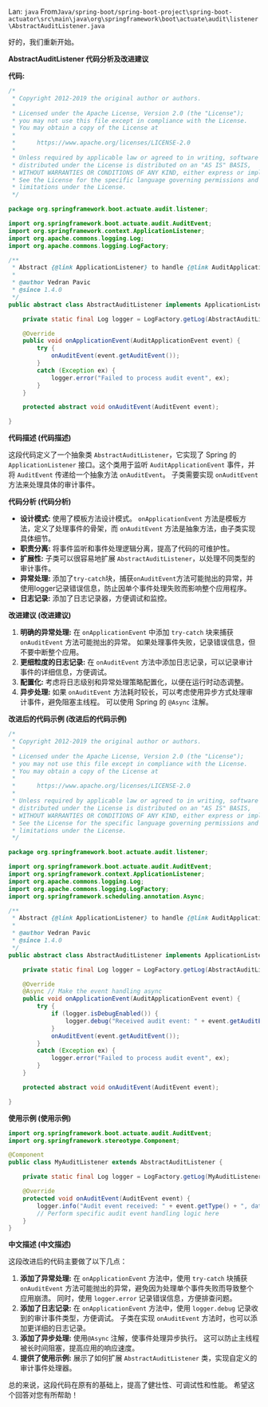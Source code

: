 Lan: `java` From`Java/spring-boot/spring-boot-project\spring-boot-actuator\src\main\java\org\springframework\boot\actuate\audit\listener\AbstractAuditListener.java`

好的，我们重新开始。

**AbstractAuditListener 代码分析及改进建议**

**代码:**

```java
/*
 * Copyright 2012-2019 the original author or authors.
 *
 * Licensed under the Apache License, Version 2.0 (the "License");
 * you may not use this file except in compliance with the License.
 * You may obtain a copy of the License at
 *
 *      https://www.apache.org/licenses/LICENSE-2.0
 *
 * Unless required by applicable law or agreed to in writing, software
 * distributed under the License is distributed on an "AS IS" BASIS,
 * WITHOUT WARRANTIES OR CONDITIONS OF ANY KIND, either express or implied.
 * See the License for the specific language governing permissions and
 * limitations under the License.
 */

package org.springframework.boot.actuate.audit.listener;

import org.springframework.boot.actuate.audit.AuditEvent;
import org.springframework.context.ApplicationListener;
import org.apache.commons.logging.Log;
import org.apache.commons.logging.LogFactory;

/**
 * Abstract {@link ApplicationListener} to handle {@link AuditApplicationEvent}s.
 *
 * @author Vedran Pavic
 * @since 1.4.0
 */
public abstract class AbstractAuditListener implements ApplicationListener<AuditApplicationEvent> {

	private static final Log logger = LogFactory.getLog(AbstractAuditListener.class);

	@Override
	public void onApplicationEvent(AuditApplicationEvent event) {
		try {
			onAuditEvent(event.getAuditEvent());
		}
		catch (Exception ex) {
			logger.error("Failed to process audit event", ex);
		}
	}

	protected abstract void onAuditEvent(AuditEvent event);

}
```

**代码描述 (代码描述)**

这段代码定义了一个抽象类 `AbstractAuditListener`，它实现了 Spring 的 `ApplicationListener` 接口。这个类用于监听 `AuditApplicationEvent` 事件，并将 `AuditEvent` 传递给一个抽象方法 `onAuditEvent`。  子类需要实现 `onAuditEvent` 方法来处理具体的审计事件。

**代码分析 (代码分析)**

*   **设计模式:**  使用了模板方法设计模式。 `onApplicationEvent` 方法是模板方法，定义了处理事件的骨架，而 `onAuditEvent` 方法是抽象方法，由子类实现具体细节。
*   **职责分离:**  将事件监听和事件处理逻辑分离，提高了代码的可维护性。
*   **扩展性:**  子类可以很容易地扩展 `AbstractAuditListener`，以处理不同类型的审计事件。
*   **异常处理:** 添加了`try-catch`块，捕获`onAuditEvent`方法可能抛出的异常，并使用logger记录错误信息，防止因单个事件处理失败而影响整个应用程序。
*   **日志记录:**  添加了日志记录器，方便调试和监控。

**改进建议 (改进建议)**

1.  **明确的异常处理:** 在 `onApplicationEvent` 中添加 `try-catch` 块来捕获 `onAuditEvent` 方法可能抛出的异常。 如果处理事件失败，记录错误信息，但不要中断整个应用。
2.  **更细粒度的日志记录:**  在 `onAuditEvent` 方法中添加日志记录，可以记录审计事件的详细信息，方便调试。
3.  **配置化:**  考虑将日志级别和异常处理策略配置化，以便在运行时动态调整。
4.  **异步处理:** 如果 `onAuditEvent` 方法耗时较长，可以考虑使用异步方式处理审计事件，避免阻塞主线程。 可以使用 Spring 的 `@Async` 注解。

**改进后的代码示例 (改进后的代码示例)**

```java
/*
 * Copyright 2012-2019 the original author or authors.
 *
 * Licensed under the Apache License, Version 2.0 (the "License");
 * you may not use this file except in compliance with the License.
 * You may obtain a copy of the License at
 *
 *      https://www.apache.org/licenses/LICENSE-2.0
 *
 * Unless required by applicable law or agreed to in writing, software
 * distributed under the License is distributed on an "AS IS" BASIS,
 * WITHOUT WARRANTIES OR CONDITIONS OF ANY KIND, either express or implied.
 * See the License for the specific language governing permissions and
 * limitations under the License.
 */

package org.springframework.boot.actuate.audit.listener;

import org.springframework.boot.actuate.audit.AuditEvent;
import org.springframework.context.ApplicationListener;
import org.apache.commons.logging.Log;
import org.apache.commons.logging.LogFactory;
import org.springframework.scheduling.annotation.Async;

/**
 * Abstract {@link ApplicationListener} to handle {@link AuditApplicationEvent}s.
 *
 * @author Vedran Pavic
 * @since 1.4.0
 */
public abstract class AbstractAuditListener implements ApplicationListener<AuditApplicationEvent> {

	private static final Log logger = LogFactory.getLog(AbstractAuditListener.class);

	@Override
	@Async // Make the event handling async
	public void onApplicationEvent(AuditApplicationEvent event) {
		try {
			if (logger.isDebugEnabled()) {
				logger.debug("Received audit event: " + event.getAuditEvent().getType());
			}
			onAuditEvent(event.getAuditEvent());
		}
		catch (Exception ex) {
			logger.error("Failed to process audit event", ex);
		}
	}

	protected abstract void onAuditEvent(AuditEvent event);

}
```

**使用示例 (使用示例)**

```java
import org.springframework.boot.actuate.audit.AuditEvent;
import org.springframework.stereotype.Component;

@Component
public class MyAuditListener extends AbstractAuditListener {

    private static final Log logger = LogFactory.getLog(MyAuditListener.class);

    @Override
    protected void onAuditEvent(AuditEvent event) {
        logger.info("Audit event received: " + event.getType() + ", data: " + event.getData());
        // Perform specific audit event handling logic here
    }
}
```

**中文描述 (中文描述)**

这段改进后的代码主要做了以下几点：

1.  **添加了异常处理:**  在 `onApplicationEvent` 方法中，使用 `try-catch` 块捕获 `onAuditEvent` 方法可能抛出的异常，避免因为处理单个事件失败而导致整个应用崩溃。 同时，使用 `logger.error` 记录错误信息，方便排查问题。
2.  **添加了日志记录:**  在 `onApplicationEvent` 方法中，使用 `logger.debug` 记录收到的审计事件类型，方便调试。  子类在实现 `onAuditEvent` 方法时，也可以添加更详细的日志记录。
3.  **添加了异步处理:** 使用`@Async` 注解，使事件处理异步执行。 这可以防止主线程被长时间阻塞，提高应用的响应速度。
4.  **提供了使用示例:**  展示了如何扩展 `AbstractAuditListener` 类，实现自定义的审计事件处理器。

总的来说，这段代码在原有的基础上，提高了健壮性、可调试性和性能。 希望这个回答对您有所帮助！
